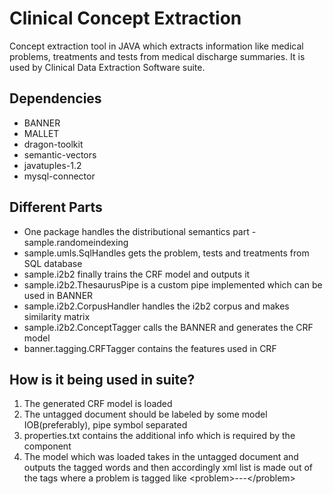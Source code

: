 Clinical Concept Extraction
============================
Concept extraction tool in JAVA which extracts information like medical problems, treatments and tests from medical discharge summaries. It is used by Clinical Data Extraction Software suite.

Dependencies
-------------
* BANNER
* MALLET
* dragon-toolkit
* semantic-vectors
* javatuples-1.2
* mysql-connector

Different Parts
---------------
* One package handles the distributional semantics part - sample.randomeindexing
* sample.umls.SqlHandles gets the problem, tests and treatments from SQL database
* sample.i2b2 finally trains the CRF model and outputs it
* sample.i2b2.ThesaurusPipe is a custom pipe implemented which can be used in BANNER
* sample.i2b2.CorpusHandler handles the i2b2 corpus and makes similarity matrix
* sample.i2b2.ConceptTagger calls the BANNER and generates the CRF model
* banner.tagging.CRFTagger contains the features used in CRF

How is it being used in suite?
-------------------------------
1. The generated CRF model is loaded
2. The untagged document should be labeled by some model IOB(preferably), pipe symbol separated
3. properties.txt contains the additional info which is required by the component
4. The model which was loaded takes in the untagged document and outputs the tagged words and then accordingly xml list is made out of the tags where a problem is tagged like &lt;problem&gt;---&lt;/problem&gt;
